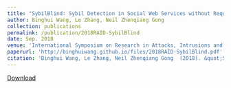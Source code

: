 ```yaml
---
title: "SybilBlind: Sybil Detection in Social Web Services without Requiring Manual Labels"
author: Binghui Wang, Le Zhang, Neil Zhenqiang Gong
collection: publications
permalink: /publication/2018RAID-SybilBlind
date: Sep. 2018
venue: 'International Symposium on Research in Attacks, Intrusions and Defenses (RAID), 2018. Acceptance rate: 33/145=22.8%'
paperurl: 'http://binghuiwang.github.io/files/2018RAID-SybilBlind.pdf'
citation: 'Binghui Wang, Le Zhang, Neil Zhenqiang Gong  (2018). &quot;SybilBlind: Sybil Detection in Social Web Services without Requiring Manual Labels.&quot; <i>International Symposium on Research in Attacks, Intrusions and Defenses (RAID)</i>.'
---
```


[Download](http://binghuiwang.github.io/files/2018RAID-SybilBlind.pdf)
